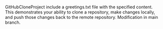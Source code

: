 GitHubCloneProject  include a greetings.txt file with the specified content. This demonstrates your ability to clone a repository, make changes locally, and push those changes back to the remote repository.
Modification in main branch.
